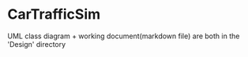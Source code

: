 # CarTrafficSim

UML class diagram + working document(markdown file) are both in the 'Design' directory
